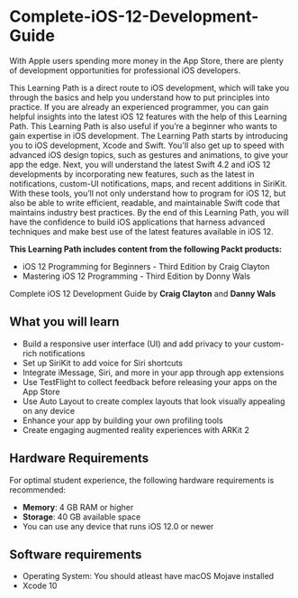 # Complete-iOS-12-Development-Guide
With Apple users spending more money in the App Store, there are plenty of development opportunities for professional iOS developers.

This Learning Path is a direct route to iOS development, which will take you through the basics and help you understand how to put principles into practice. If you are already an experienced programmer, you can gain helpful insights into the latest iOS 12 features with the help of this Learning Path. This Learning Path is also useful if you’re a beginner who wants to gain expertise in iOS development. The Learning Path starts by introducing you to iOS development, Xcode and Swift. You'll also get up to speed with advanced iOS design topics, such as gestures and animations, to give your app the edge. Next, you will understand the latest Swift 4.2 and iOS 12 developments by incorporating new features, such as the latest in notifications, custom-UI notifications, maps, and recent additions in SiriKit. With these tools, you’ll not only understand how to program for iOS 12, but also be able to write efficient, readable, and maintainable Swift code that maintains industry best practices. By the end of this Learning Path, you will have the confidence to build iOS applications that harness advanced techniques and make best use of the latest features available in iOS 12.

**This Learning Path includes content from the following Packt products:**
* iOS 12 Programming for Beginners - Third Edition by Craig Clayton
* Mastering iOS 12 Programming - Third Edition by Donny Wals

Complete iOS 12 Development Guide by **Craig Clayton** and **Danny Wals**

## What you will learn ##
* Build a responsive user interface (UI) and add privacy to your custom-rich notifications
* Set up SiriKit to add voice for Siri shortcuts
* Integrate iMessage, Siri, and more in your app through app extensions
* Use TestFlight to collect feedback before releasing your apps on the App Store
* Use Auto Layout to create complex layouts that look visually appealing on any device
* Enhance your app by building your own profiling tools
* Create engaging augmented reality experiences with ARKit 2

## Hardware Requirements
For optimal student experience, the following hardware requirements is recommended:
* __Memory__: 4 GB RAM or higher
* __Storage__: 40 GB available space
* You can use any device that runs iOS 12.0 or newer

## Software requirements
* Operating System: You should atleast have macOS Mojave installed
* Xcode 10
